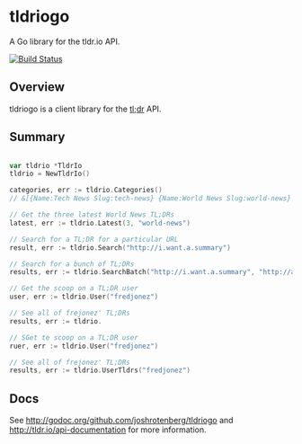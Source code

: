# tldriogo

A Go library for the tldr.io API.

[![Build Status](https://travis-ci.org/joshrotenberg/tldriogo.png?branch=master)](https://travis-ci.org/joshrotenberg/tldriogo)

## Overview

tldriogo is a client library for the [tl;dr](http://tldr.io/) API.

## Summary

```go

var tldrio *TldrIo
tldrio = NewTldrIo()

categories, err := tldrio.Categories()
// &[{Name:Tech News Slug:tech-news} {Name:World News Slug:world-news} ...]

// Get the three latest World News TL;DRs 
latest, err := tldrio.Latest(3, "world-news")

// Search for a TL;DR for a particular URL
result, err := tldrio.Search("http://i.want.a.summary")

// Search for a bunch of TL;DRs
results, err := tldrio.SearchBatch("http://i.want.a.summary", "http://and.another")

// Get the scoop on a TL;DR user
user, err := tldrio.User("fredjonez")

// See all of frejonez' TL;DRs
results, err := tldrio.

// SGet te scoop on a TL;DR user
ruer, err := tldrio.User("fredjonez")

// See all of frejonez' TL;DRs
results, err := tldrio.UserTldrs("fredjonez")
```

## Docs
See http://godoc.org/github.com/joshrotenberg/tldriogo and http://tldr.io/api-documentation for more information.


